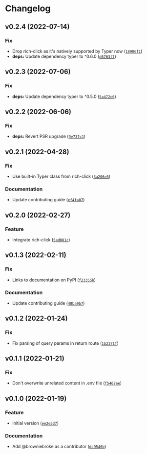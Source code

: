 # Changelog

<!--next-version-placeholder-->

## v0.2.4 (2022-07-14)
### Fix
* Drop rich-click as it's natively supported by Typer now ([`18906f1`](https://github.com/browniebroke/deezer-oauth-cli/commit/18906f1a915e9ca7aa1b93cc7a8e0ab79c6e9e77))
* **deps:** Update dependency typer to ^0.6.0 ([`d6763f7`](https://github.com/browniebroke/deezer-oauth-cli/commit/d6763f7874aacf61e932221cfb08a0f41d98d8c7))

## v0.2.3 (2022-07-06)
### Fix
* **deps:** Update dependency typer to ^0.5.0 ([`5a472c6`](https://github.com/browniebroke/deezer-oauth-cli/commit/5a472c6aa09fea65eab7c2519f9efe0beaf30f92))

## v0.2.2 (2022-06-06)
### Fix
* **deps:** Revert PSR upgrade ([`9e737c1`](https://github.com/browniebroke/deezer-oauth-cli/commit/9e737c11d5e3da538a3a128f302a4b1475fe3425))

## v0.2.1 (2022-04-28)
### Fix
* Use built-in Typer class from rich-click ([`3a206e5`](https://github.com/browniebroke/deezer-oauth-cli/commit/3a206e50e29a85e290d697d4f476bd8454fec66f))

### Documentation
* Update contributing guide ([`ef4fa07`](https://github.com/browniebroke/deezer-oauth-cli/commit/ef4fa073cb717ea458e9918469d2297c62777c72))

## v0.2.0 (2022-02-27)
### Feature
* Integrate rich-click ([`5ad081c`](https://github.com/browniebroke/deezer-oauth-cli/commit/5ad081c3f7ce3dc6fcbc5fdbdd4e1883e69f236d))

## v0.1.3 (2022-02-11)
### Fix
* Links to documentation on PyPI ([`f23355b`](https://github.com/browniebroke/deezer-oauth-cli/commit/f23355b9304e43fcbcc3ff062e9ecb0be4405aa2))

### Documentation
* Update contributing guide ([`48ba9b7`](https://github.com/browniebroke/deezer-oauth-cli/commit/48ba9b736aa204c2a7a4358834ae0a2ca3f19431))

## v0.1.2 (2022-01-24)
### Fix
* Fix parsing of query params in return route ([`1b2371f`](https://github.com/browniebroke/deezer-oauth-cli/commit/1b2371fc18b0c59c02112f5cd095208ac173534c))

## v0.1.1 (2022-01-21)
### Fix
* Don't overwrite unrelated content in .env file ([`f5467ee`](https://github.com/browniebroke/deezer-oauth-cli/commit/f5467ee3c654fa92b8e77b9d12a3aeb827b7ae9c))

## v0.1.0 (2022-01-19)
### Feature
* Initial version ([`ee2e537`](https://github.com/browniebroke/deezer-oauth-cli/commit/ee2e537f6e3bf1a16820c8207482d18443cc06b9))

### Documentation
* Add @browniebroke as a contributor ([`dc9546b`](https://github.com/browniebroke/deezer-oauth-cli/commit/dc9546b4ba015431750d58cdacf26de65d86e257))
